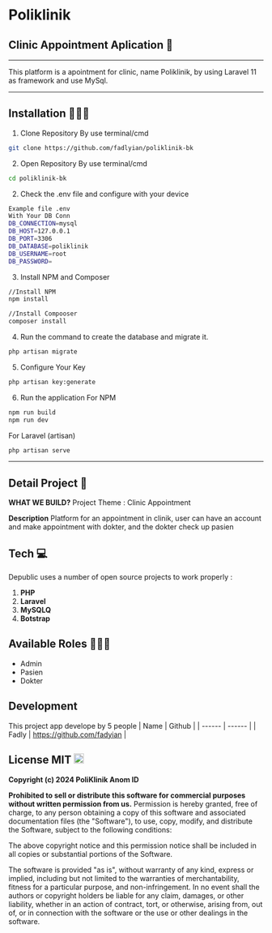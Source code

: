 # Poliklinik

## Clinic Appointment Aplication 🎫

---

This platform is a apointment for clinic, name Poliklinik, by using Laravel 11 as framework and use MySql.

---

## Installation 👨🏻‍💻
1. Clone Repository
   By use terminal/cmd

```sh
git clone https://github.com/fadlyian/poliklinik-bk
```

2. Open Repository
   By use terminal/cmd

```sh
cd poliklinik-bk
```

2. Check the .env file and configure with your device

```sh
Example file .env
With Your DB Conn
DB_CONNECTION=mysql
DB_HOST=127.0.0.1
DB_PORT=3306
DB_DATABASE=poliklinik 
DB_USERNAME=root
DB_PASSWORD=
```

3. Install NPM and Composer
```sh
//Install NPM
npm install

//Install Compooser
composer install
```
4. Run the command to create the database and migrate it.
```sh
php artisan migrate
```

5. Configure Your Key
```sh
php artisan key:generate
```

6. Run the application
For NPM
```sh
npm run build
npm run dev
```
For Laravel (artisan)
```sh
php artisan serve
```
---

## Detail Project 📝

**WHAT WE BUILD?**
Project Theme : Clinic Appointment

**Description**
Platform for an appointment in clinik, user can have an account and make appointment with dokter, and the dokter check up pasien

## Tech 💻

Depublic uses a number of open source projects to work properly :

1. **PHP** 
2. **Laravel**
3. **MySQLQ**
4. **Botstrap**
    
## Available Roles 👨🏻‍💻

- Admin
- Pasien
- Dokter

## Development

This project app develope by 5 people
| Name | Github |
| ------ | ------ |
| Fadly | https://github.com/fadyian |


## License MIT <img src="http://creativecommons.or.id/uploads/nc.large.png" alt="NonCommercial" width="20">

**Copyright (c) 2024 PoliKlinik Anom ID** 

**Prohibited to sell or distribute this software for commercial purposes without written permission from us.**
Permission is hereby granted, free of charge, to any person obtaining a copy of this software and associated documentation files (the "Software"), to use, copy, modify, and distribute the Software, subject to the following conditions:

The above copyright notice and this permission notice shall be included in all copies or substantial portions of the Software.

The software is provided "as is", without warranty of any kind, express or implied, including but not limited to the warranties of merchantability, fitness for a particular purpose, and non-infringement. In no event shall the authors or copyright holders be liable for any claim, damages, or other liability, whether in an action of contract, tort, or otherwise, arising from, out of, or in connection with the software or the use or other dealings in the software.
